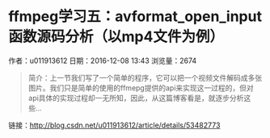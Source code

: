 # ffmpeg学习五：avformat_open_input函数源码分析（以mp4文件为例）
作者：u011913612
日期：2016-12-08 13:43
浏览量：2674
> 简介：上一节我们写了一个简单的程序，它可以把一个视频文件解码成多张图片。我们只是简单的使用的ffmepg提供的api来实现这一过程的，但对api具体的实现过程却一无所知，因此，从这篇博客看是，就逐步分析这些...

 链接：http://blog.csdn.net/u011913612/article/details/53482773

